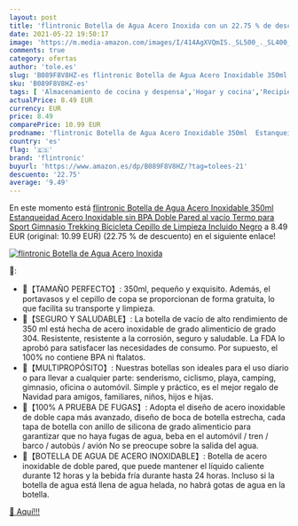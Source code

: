 ```yaml
---
layout: post
title: 'flintronic Botella de Agua Acero Inoxida con un 22.75 % de descuento'
date: 2021-05-22 19:50:17
image: 'https://m.media-amazon.com/images/I/414AgXVQmIS._SL500_._SL400_.jpg'
comments: true
category: ofertas
author: 'tole.es'
slug: 'B089F8V8HZ-es flintronic Botella de Agua Acero Inoxidable 350ml...'
sku: 'B089F8V8HZ-es'
tags: [ 'Almacenamiento de cocina y despensa','Hogar y cocina','Recipientes aislantes para bebidas','Termos','Termos y tazas aislantes','bicicleta','flintronic', ]
actualPrice: 8.49 EUR
currency: EUR
price: 8.49
comparePrice: 10.99 EUR
prodname: 'flintronic Botella de Agua Acero Inoxidable 350ml  Estanqueidad  Acero Inoxidable sin BPA Doble Pared al vacío Termo para Sport Gimnasio Trekking Bicicleta  Cepillo de Limpieza Incluido  Negro'
country: 'es'
flag: '🇪🇸'
brand: 'flintronic'
buyurl: 'https://www.amazon.es/dp/B089F8V8HZ/?tag=tolees-21'
descuento: '22.75'
average: '9.49'
---
```


En este momento está [flintronic Botella de Agua Acero Inoxidable 350ml  Estanqueidad  Acero Inoxidable sin BPA Doble Pared al vacío Termo para Sport Gimnasio Trekking Bicicleta  Cepillo de Limpieza Incluido  Negro](https://www.amazon.es/dp/B089F8V8HZ/?tag=tolees-21) a 8.49 EUR (original: 10.99 EUR) (22.75 %  de descuento) en el siguiente enlace!

[![flintronic Botella de Agua Acero Inoxida](https://m.media-amazon.com/images/I/414AgXVQmIS._SL500_._SL400_.jpg)](https://www.amazon.es/dp/B089F8V8HZ/?tag=tolees-21)

🔎:

- 🍹【TAMAÑO PERFECTO】: 350ml, pequeño y exquisito. Además, el portavasos y el cepillo de copa se proporcionan de forma gratuita, lo que facilita su transporte y limpieza.
- 🥝【SEGURO Y SALUDABLE】: La botella de vacío de alto rendimiento de 350 ml está hecha de acero inoxidable de grado alimenticio de grado 304. Resistente, resistente a la corrosión, seguro y saludable. La FDA lo aprobó para satisfacer las necesidades de consumo. Por supuesto, el 100% no contiene BPA ni ftalatos.
- 🍺【MULTIPROPÓSITO】: Nuestras botellas son ideales para el uso diario o para llevar a cualquier parte: senderismo, ciclismo, playa, camping, gimnasio, oficina o automóvil. Simple y práctico, es el mejor regalo de Navidad para amigos, familiares, niños, hijos e hijas.
- 🍹【100% A PRUEBA DE FUGAS】: Adopta el diseño de acero inoxidable de doble capa más avanzado, diseño de boca de botella estrecha, cada tapa de botella con anillo de silicona de grado alimenticio para garantizar que no haya fugas de agua, beba en el automóvil / tren / barco / autobús / avión No se preocupe sobre la salida del agua.
- 🍍【BOTELLA DE AGUA DE ACERO INOXIDABLE】: Botella de acero inoxidable de doble pared, que puede mantener el líquido caliente durante 12 horas y la bebida fría durante hasta 24 horas. Incluso si la botella de agua está llena de agua helada, no habrá gotas de agua en la botella.

[🛒 Aquí!!!](https://www.amazon.es/dp/B089F8V8HZ/?tag=tolees-21)

